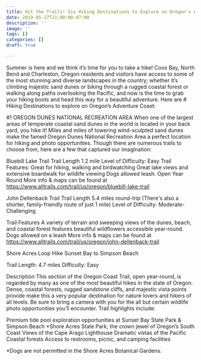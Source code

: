 ```yaml
---
title: Hit the Trails! Six Hiking Destinations to Explore on Oregon's Adventure Coast
date: 2019-05-27T21:00:00-07:00
description: ''
image: ''
tags: []
categories: []
draft: true

---
```

Summer is here and we think it’s time for you to take a hike! Coos Bay, North Bend and Charleston, Oregon residents and visitors have access to some of the most stunning and diverse landscapes in the country; whether it’s climbing majestic sand dunes or biking through a rugged coastal forest or walking along paths overlooking the Pacific, and now is the time to grab your hiking boots and head this way for a beautiful adventure. Here are # Hiking Destinations to explore on Oregon’s Adventure Coast: 

#1 OREGON DUNES NATIONAL RECREATION AREA
When one of the largest areas of temperate coastal sand dunes in the world is located in your back yard, you hike it! Miles and miles of towering wind-sculpted sand dunes make the famed Oregon Dunes National Recreation Area a perfect location for hiking and photo opportunities. Though there are numerous trails to choose from, here are a few that captured our imagination: 

Bluebill Lake Trail
Trail Length 1.2 mile 
Level of Difficulty: Easy
Trail Features:
Great for hiking, walking and birdwatching
Great lake views and extensive boardwalk for wildlife viewing 
Dogs allowed leash. 
Open Year Round 
More info & maps can be found at https://www.alltrails.com/trail/us/oregon/bluebill-lake-trail

John Dellenback Trail 
Trail Length 5.4 miles round-trip (There's also a shorter, family-friendly route of just 1 mile)
Level of Difficulty: Moderate- Challenging 

Trail Features
A variety of terrain and sweeping views of the dunes, beach, and coastal forest
features beautiful wildflowers
accessible year-round. 
Dogs allowed on a leash 
More info & maps can be found at https://www.alltrails.com/trail/us/oregon/john-dellenback-trail

Shore Acres Loop Hike
Sunset Bay to Simpson Beach


Trail Length: 4.7 miles
Difficulty: Easy











Description
This section of the Oregon Coast Trail, open year-round, is regarded by many as one of the most beautiful hikes in the state of Oregon. Dense, coastal forests, rugged sandstone cliffs, and majestic vista points provide make this a very popular destination for nature lovers and hikers of all levels. Be sure to bring a camera with you for the all but certain wildlife photo opportunities you’ll encounter. Trail highlights include: 

Premium tide pool exploration opportunities at Sunset Bay State Park & Simpson Beach
*Shore Acres State Park, the crown jewel of Oregon’s South Coast
Views of the Cape Arago Lighthouse 
Dramatic vistas of the Pacific 
Coastal forests 
Access to restrooms, picnic, and camping facilities 

*Dogs are not permitted in the Shore Acres Botanical Gardens.


